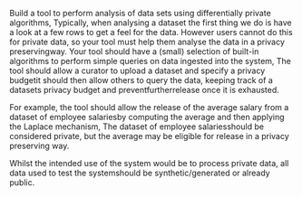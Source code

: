 Build a tool to perform analysis of data sets using differentially private algorithms, Typically, when analysing a dataset the first thing we do is have a look at a few rows to get a feel for the data. However users cannot do this for private data, so your tool must help them analyse the data in a privacy preservingway. Your tool should have a (small) selection of built-in algorithms to perform simple queries on data ingested into the system, The tool should allow a curator to upload a dataset and specify a privacy budgetit should then allow others to query the data, keeping track of a datasets privacy budget and preventfurtherrelease once it is exhausted.

For example, the tool should allow the release of the average salary from a dataset of employee salariesby computing the average and then applying the Laplace mechanism, The dataset of employee salariesshould be considered private, but the average may be eligible for release in a privacy preserving way.

Whilst the intended use of the system would be to process private data, all data used to test the systemshould be synthetic/generated or already public.
